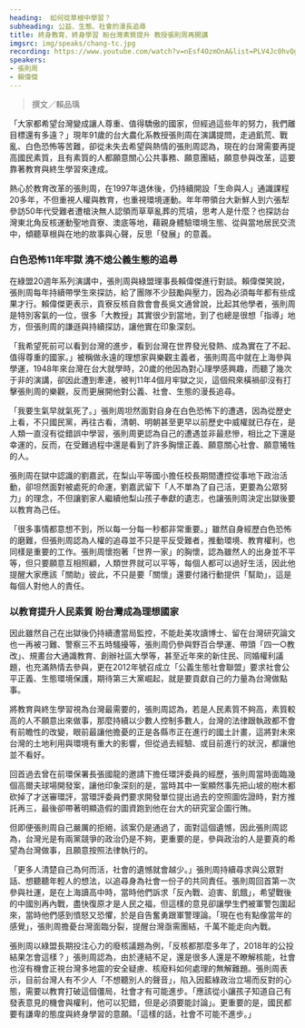 ```yaml
---
heading:  如何從草根中學習？
subheading: 公益、生態、社會的漫長追尋
title: 終身教育、終身學習 盼台灣素質提升 教授張則周再開講
imgsrc: img/speaks/chang-tc.jpg
recording: https://www.youtube.com/watch?v=nEsf4OzmOnA&list=PLV4Jc0hvQg9HfVqzsSkJSYooBSiKe7usW&index=2
speakers:
- 張則周
- 賴偉傑
---
```


> 撰文／賴品瑀

「大家都希望台灣變成讓人尊重、值得驕傲的國家，但經過這些年的努力，我們離目標還有多遠？」現年91歲的台大農化系教授張則周在演講提問，走過飢荒、戰亂、白色恐怖等苦難，卻從未失去希望與熱情的張則周認為，現在的台灣需要再提高國民素質，且有素質的人都願意關心公共事務、願意團結，願意參與改革，這要靠著教育與終生學習來達成。

熱心於教育改革的張則周，在1997年退休後，仍持續開設「生命與人」通識課程20多年，不但重視人權與教育，也重視環境運動。年年帶領台大新鮮人到六張犁參訪50年代受難者遭槍決無人認領而草草亂葬的荒墳，思考人是什麼？也探訪台灣東北角反核運動聖地貢寮、澳底等地，藉親身體驗環境生態、從與當地居民交流中，傾聽草根與在地的故事與心聲，反思「發展」的意義。

### 白色恐怖11年牢獄 澆不熄公義生態的追尋

在綠盟20週年系列演講中，張則周與綠盟理事長賴偉傑進行對談。賴偉傑笑說，張則周每年持續帶學生來探訪，給了團隊不少鼓勵與壓力，因為必須每年都有些成果才行。賴偉傑更表示，貢寮反核自救會會長吳文通曾說，比起其他學者，張則周是特別客氣的一位，很多「大教授」其實很少到當地，到了也總是很想「指導」地方，但張則周的謙遜與持續探訪，讓他實在印象深刻。

「我希望死前可以看到台灣的進步，看到台灣在世界發光發熱、成為實在了不起、值得尊重的國家。」被稱做永遠的理想家與樂觀主義者，張則周高中就在上海參與學運，1948年來台灣在台大就學時，20歲的他因為對心理學感興趣，而聽了幾次于非的演講，卻因此遭到牽連，被判11年4個月牢獄之災，這個飛來橫禍卻沒有打擊張則周的樂觀，反而更展開他對公義、社會、生態的漫長追尋。

「我要生氣早就氣死了。」張則周坦然面對自身在白色恐怖下的遭遇，因為從歷史上看，不只國民黨，再往古看，清朝、明朝甚至更早以前歷史中威權就已存在，是人類一直沒有從錯誤中學習，張則周更認為自己的遭遇並非最悲慘，相比之下還是幸運的，反而，在受難過程中還是看到了許多胸懷正義、願意關心社會、願意犧牲的人。

張則周在獄中認識的劉嘉武，在梨山平等國小擔任校長期間遭控從事地下政治活動，卻坦然面對被處死的命運，劉嘉武留下「人不單為了自己活，更要為公眾努力」的理念，不但讓劉家人繼續他梨山孩子奉獻的遺志，也讓張則周決定出獄後要以教育為己任。

「很多事情都意想不到，所以每一分每一秒都非常重要。」雖然自身經歷白色恐怖的磨難，但張則周認為人權的追尋並不只是平反受難者，推動環境、教育權利，也同樣是重要的工作。張則周懷抱著「世界一家」的胸懷，認為雖然人的出身並不平等，但只要願意互相照顧，人類世界就可以平等，每個人都可以過好生活，因此他提醒大家應該「關助」彼此，不只是要「關懷」還要付諸行動提供「幫助」，這是每個人對他人的責任。

### 以教育提升人民素質 盼台灣成為理想國家

因此雖然自己在出獄後仍持續遭當局監控，不能赴美攻讀博士、留在台灣研究論文也一再被刁難、警察三不五時騷擾等，張則周仍參與野百合學運、帶頭「四一○教改」、規畫台大通識教育、創辦社區大學等，甚至近年來的新住民、同婚權利議題，也充滿熱情去參與，更在2012年號召成立「公義生態社會聯盟」要求社會公平正義、生態環境保護，期待第三大黨崛起，就是要貢獻自己的力量為台灣做點事。

將教育與終生學習視為台灣最需要的，張則周認為，若是人民素質不夠高，素質較高的人不願意出來做事，那麼持續以少數人控制多數人，台灣的法律跟執政都不會有前瞻性的改變，眼前最讓他擔憂的正是各縣市正在進行的國土計畫，這將對未來台灣的土地利用與環境有重大的影響，但從過去經驗、或目前進行的狀況，都讓他並不看好。

回首過去曾在前環保署長張國龍的邀請下擔任環評委員的經歷，張則周當時面臨幾個高爾夫球場開發案，讓他印象深刻的是，當時其中一案顯然事先把山坡的樹木都砍掉了才送審環評，當環評委員們要求開發單位提出過去的空照圖佐證時，對方推託再三，最後卻帶著明顯造假的圖資跑到他在台大的研究室企圖行賄。

但即便張則周自己嚴厲的拒絕，該案仍是通過了，面對這個遺憾，因此張則周認為，台灣光是有兩黨競爭的政治仍是不夠，更重要的是，參與政治的人是要真的希望為台灣做事，且願意按照法律執行的。

「更多人清楚自己為何而活，社會的遺憾就會越少。」張則周持續尋求與公眾對話、想聽聽年輕人的想法，以追尋身為社會一份子的共同責任。張則周回首第一次參與社運，是在上海讀高中時，當時他們訴求「反內戰、迫害、飢餓」，希望戰後的中國別再內戰，盡快復原才是人民之福，但這樣的意見卻讓學生們被軍警包圍起來，當時他們感到憤怒又恐懼，於是自告奮勇跟軍警理論。「現在也有點像當年的感覺」，張則周擔憂台灣面臨分裂，提醒台灣亟需團結，千萬不能走向內戰。

張則周以綠盟長期投注心力的廢核議題為例，「反核都那麼多年了，2018年的公投結果怎會這樣？」張則周認為，由於連結不足，還是很多人還是不瞭解核能，社會也沒有機會正視台灣多地震的安全疑慮、核廢料如何處理的無解難題。張則周表示，目前台灣人有不少人「不想聽別人的聲音」，陷入因藍綠政治立場而反對的心態，需要以教育打破這個僵局，社會才有可能進步。「應該從小讓孩子知道自己有發表意見的機會與權利，他可以犯錯，但是必須要能討論」。更重要的是，國民都要有謙卑的態度與終身學習的意願。「這樣的話，社會不可能不進步。」
